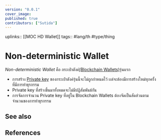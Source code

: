 ```yaml
---
version: "0.0.1"
cover_image:
published: true
contributors: ["Sutida"]
---
```

uplinks:: [[MOC HD Wallet]]
tags:: #lang/th #type/thing

# Non-deterministic Wallet
*Non-deterministic Wallet* คือ กระเป๋าตังค์[(Blockchain Wallets)](./Blockchain%20Wallets)รุ่นแรก 
- การสร้าง [Private key](./Private%20key) ของกระเป๋าตังค์รุ่นนี้จะไม่ถูกกำหนดไว้ เเต่จะต้องมีการสร้างใหม่ทุกครั้งที่มีการทำธุรกรรม 
- Private key ที่สร้างขึ้นมาทั้งหมดจะไม่มีปฏิสัมพันธ์กัน
- การจัดการจำนวน Private key ที่อยู่ใน Blockchain Wallets ต้องจัดเป็นสัดส่วนตามจำนวนของการทำธุรกรรม

## See also

## References

 